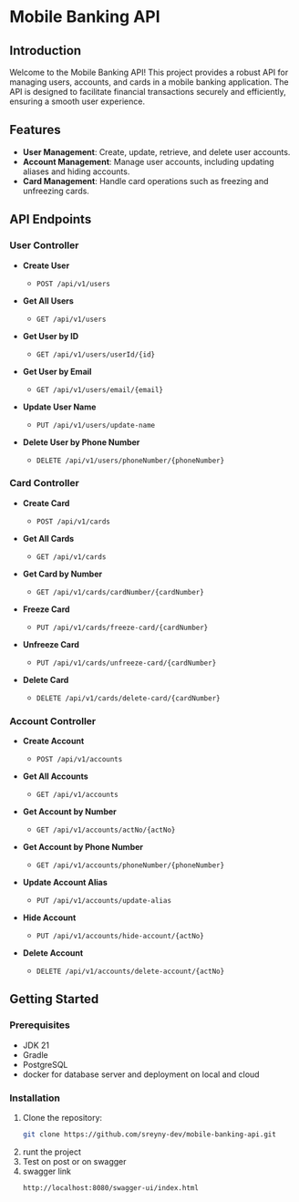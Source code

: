 # Mobile Banking API

## Introduction

Welcome to the Mobile Banking API! This project provides a robust API for managing users, accounts, and cards in a mobile banking application. The API is designed to facilitate financial transactions securely and efficiently, ensuring a smooth user experience.

## Features

- **User Management**: Create, update, retrieve, and delete user accounts.
- **Account Management**: Manage user accounts, including updating aliases and hiding accounts.
- **Card Management**: Handle card operations such as freezing and unfreezing cards.

## API Endpoints

### User Controller

- **Create User**
  - `POST /api/v1/users`
  
- **Get All Users**
  - `GET /api/v1/users`
  
- **Get User by ID**
  - `GET /api/v1/users/userId/{id}`
  
- **Get User by Email**
  - `GET /api/v1/users/email/{email}`
  
- **Update User Name**
  - `PUT /api/v1/users/update-name`
  
- **Delete User by Phone Number**
  - `DELETE /api/v1/users/phoneNumber/{phoneNumber}`

### Card Controller

- **Create Card**
  - `POST /api/v1/cards`
  
- **Get All Cards**
  - `GET /api/v1/cards`
  
- **Get Card by Number**
  - `GET /api/v1/cards/cardNumber/{cardNumber}`
  
- **Freeze Card**
  - `PUT /api/v1/cards/freeze-card/{cardNumber}`
  
- **Unfreeze Card**
  - `PUT /api/v1/cards/unfreeze-card/{cardNumber}`
  
- **Delete Card**
  - `DELETE /api/v1/cards/delete-card/{cardNumber}`

### Account Controller

- **Create Account**
  - `POST /api/v1/accounts`
  
- **Get All Accounts**
  - `GET /api/v1/accounts`
  
- **Get Account by Number**
  - `GET /api/v1/accounts/actNo/{actNo}`
  
- **Get Account by Phone Number**
  - `GET /api/v1/accounts/phoneNumber/{phoneNumber}`
  
- **Update Account Alias**
  - `PUT /api/v1/accounts/update-alias`
  
- **Hide Account**
  - `PUT /api/v1/accounts/hide-account/{actNo}`
  
- **Delete Account**
  - `DELETE /api/v1/accounts/delete-account/{actNo}`

## Getting Started

### Prerequisites

- JDK 21
- Gradle
- PostgreSQL
- docker for database server and deployment on local and cloud

### Installation

1. Clone the repository:
   ```bash
   git clone https://github.com/sreyny-dev/mobile-banking-api.git
2. runt the project
3. Test on post or on swagger
4. swagger link
   ```bash
   http://localhost:8080/swagger-ui/index.html
